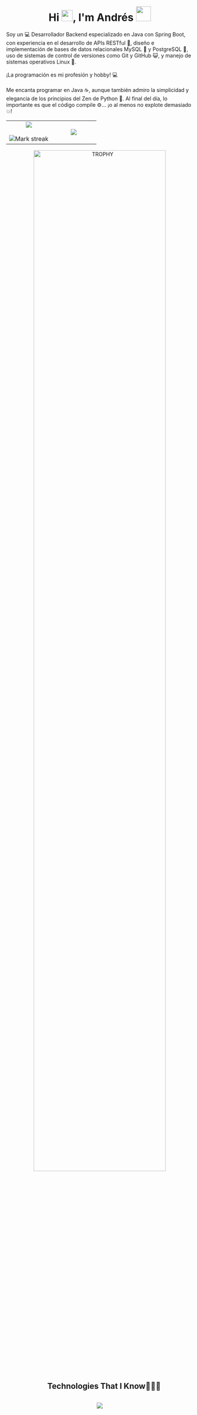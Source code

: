 <h1 align="center">Hi <img src="https://media.giphy.com/media/hvRJCLFzcasrR4ia7z/giphy.gif" width="30">, I'm Andrés <img height="40" src="https://www.google.com/url?sa=i&url=https%3A%2F%2Fen.picmix.com%2Fstamp%2Fminecraft-parrot-dance-bird-1744826&psig=AOvVaw1VDniHZ6Gz8h_IxQOpOP0h&ust=1736741664606000&source=images&cd=vfe&opi=89978449&ved=0CBMQjRxqFwoTCIDx4IGp74oDFQAAAAAdAAAAABAV"></h1>


<p>
  Soy un 💻 Desarrollador Backend especializado en Java con Spring Boot, con experiencia en el desarrollo de APIs RESTful 📡, diseño e implementación de bases de datos relacionales MySQL 🐬 y 
  PostgreSQL 🐘, uso de sistemas de control de versiones como Git y GitHub 😺, y manejo de sistemas operativos Linux 🐧.
  <br><br>
  ¡La programación es mi profesión y hobby! 💻
  <br><br>
  Me encanta programar en Java ☕, aunque también admiro la simplicidad y elegancia de los principios del Zen de Python 🐍. Al final del día, lo importante es que el código compile ⚙️... ¡o al     menos no explote demasiado 💥!
</p>


<!--- stats & Trophy (start) -->
<p align="center">
  <!--- stats (start) -->
<table align="center">
<tr border="none">
<td width="50%" align="center">
  
  <img  align="center"  src="https://github-readme-stats.vercel.app/api?username=Andres-Bermudez&theme=dark&show_icons=true&count_private=true" />
  <br></br>
  <img  title="🔥 Get streak stats for your profile at git.io/streak-stats" alt="Mark streak" src="https://github-readme-streak-stats.herokuapp.com/?user=Andres-Bermudez&theme=dark&hide_border=false" /> 
</td>

<td width="50%" align="center">

  <img  align="center"  src="https://github-readme-stats.anuraghazra1.vercel.app/api/top-langs/?username=Andres-Bermudez&theme=dark&hide_border=false&no-bg=true&no-frame=true&langs_count=10"/>
  
  </td>
</tr>
</table>
<!--- stats (end) -->

<!--- trophy (start) -->
<div align=center>
  <a href="https://github.com/ryo-ma/github-profile-trophy" title="Go to Source">
      <img align="center" width=84% src="https://github-profile-trophy.vercel.app/?username=Andres-Bermudez&theme=radical&row=1&column=7&margin-h=15&margin-w=5&no-bg=true" alt="TROPHY" />
    </a>
</div>
<!--- trophy (start) -->




</p>        
<!--- stats (end) -->


<div id="user-content-toc">
  <ul align="center">
    <summary><h2 style="display: inline-block">Technologies That I Know👨🏻‍💻</h2></summary>
  </ul>
</div>
<!--tech stack icons-->
<p align="center">
  <a href="https://skillicons.dev">
    <img src="https://skillicons.dev/icons?i=git,css,discord,postgres,github,html,java,js,linux,mysql,postman,py,vscode&perline=14" />
  </a>
</p>

<!--
**Andres-Bermudez/Andres-Bermudez** is a ✨ _special_ ✨ repository because its `README.md` (this file) appears on your GitHub profile.

Here are some ideas to get you started:

- 🔭 I’m currently working on ...
- 🌱 I’m currently learning ...
- 👯 I’m looking to collaborate on ...
- 🤔 I’m looking for help with ...
- 💬 Ask me about ...
- 📫 How to reach me: ...
- 😄 Pronouns: ...
- ⚡ Fun fact: ...
-->
